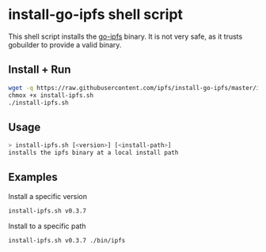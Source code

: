 # install-go-ipfs shell script

This shell script installs the [go-ipfs](https://github.com/ipfs/go-ipfs) binary. It is not very safe, as it trusts gobuilder to provide a valid binary.

## Install + Run

```sh
wget -q https://raw.githubusercontent.com/ipfs/install-go-ipfs/master/install-ipfs.sh
chmox +x install-ipfs.sh
./install-ipfs.sh
```

## Usage

```sh
> install-ipfs.sh [<version>] [<install-path>]
installs the ipfs binary at a local install path
```

## Examples

Install a specific version
```sh
install-ipfs.sh v0.3.7
```

Install to a specific path
```sh
install-ipfs.sh v0.3.7 ./bin/ipfs
```
